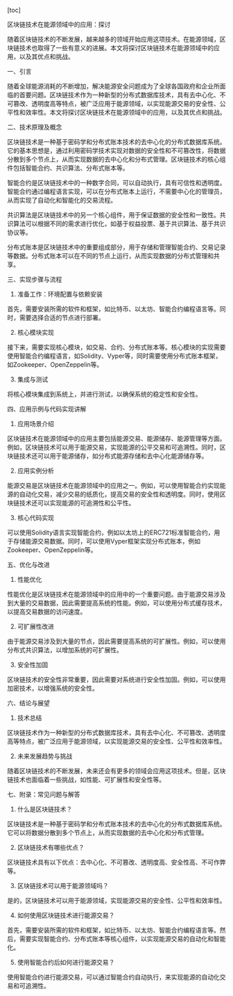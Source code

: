 
[toc]                    
                
                
区块链技术在能源领域中的应用：探讨

随着区块链技术的不断发展，越来越多的领域开始应用这项技术。在能源领域，区块链技术也取得了一些有意义的进展。本文将探讨区块链技术在能源领域中的应用，以及其优点和挑战。

一、引言

随着全球能源消耗的不断增加，解决能源安全问题成为了全球各国政府和企业所面临的首要问题。区块链技术作为一种新型的分布式数据库技术，具有去中心化、不可篡改、透明度高等特点，被广泛应用于能源领域，以实现能源交易的安全性、公平性和效率性。本文将探讨区块链技术在能源领域中的应用，以及其优点和挑战。

二、技术原理及概念

区块链技术是一种基于密码学和分布式账本技术的去中心化的分布式数据库系统。它的基本思想是，通过利用密码学技术实现对数据的安全性和不可篡改性，将数据分散到多个节点上，从而实现数据的去中心化和分布式管理。区块链技术的核心组件包括智能合约、共识算法、分布式账本等。

智能合约是区块链技术中的一种数字合同，可以自动执行，具有可信性和透明度。智能合约通过编程语言实现，可以在分布式账本上运行，不需要中心化的管理员，从而实现了自动化和智能化的交易流程。

共识算法是区块链技术中的另一个核心组件，用于保证数据的安全性和一致性。共识算法可以根据不同的需求进行优化，如基于权益投票、基于共识算法、基于共识协议等。

分布式账本是区块链技术中的重要组成部分，用于存储和管理智能合约、交易记录等数据。分布式账本可以在不同的节点上运行，从而实现数据的分布式管理和共享。

三、实现步骤与流程

1. 准备工作：环境配置与依赖安装

首先，需要安装所需的软件和框架，如比特币、以太坊、智能合约编程语言等。同时，需要选择合适的节点进行部署。

2. 核心模块实现

接下来，需要实现核心模块，如交易、合约、分布式账本等。核心模块的实现需要使用智能合约编程语言，如Solidity、Vyper等，同时需要使用分布式账本框架，如Zookeeper、OpenZeppelin等。

3. 集成与测试

将核心模块集成到系统上，并进行测试，以确保系统的稳定性和安全性。

四、应用示例与代码实现讲解

1. 应用场景介绍

区块链技术在能源领域中的应用主要包括能源交易、能源储存、能源管理等方面。例如，区块链技术可以用于能源交易，实现能源的公平交易和可追溯性。同时，区块链技术还可以用于能源储存，如分布式能源存储和去中心化能源储存等。

2. 应用实例分析

能源交易是区块链技术在能源领域中的应用之一。例如，可以使用智能合约实现能源的自动化交易，减少交易的纸质化，提高交易的安全性和透明度。同时，使用区块链技术还可以实现能源的可追溯性和公平性。

3. 核心代码实现

可以使用Solidity语言实现智能合约，例如以太坊上的ERC721标准智能合约，用于存储能源交易数据。同时，可以使用Vyper框架实现分布式账本，例如Zookeeper、OpenZeppelin等。

五、优化与改进

1. 性能优化

性能优化是区块链技术在能源领域中的应用中的一个重要问题。由于能源交易涉及到大量的交易数据，因此需要提高系统的性能。例如，可以使用分布式缓存技术，以提高交易数据的访问速度。

2. 可扩展性改进

由于能源交易涉及到大量的节点，因此需要提高系统的可扩展性。例如，可以使用分布式共识算法，以增加系统的可扩展性。

3. 安全性加固

区块链技术的安全性非常重要，因此需要对系统进行安全性加固。例如，可以使用加密技术，以增强系统的安全性。

六、结论与展望

1. 技术总结

区块链技术作为一种新型的分布式数据库技术，具有去中心化、不可篡改、透明度高等特点，被广泛应用于能源领域，以实现能源交易的安全性、公平性和效率性。

2. 未来发展趋势与挑战

随着区块链技术的不断发展，未来还会有更多的领域会应用这项技术。但是，区块链技术也面临着一些挑战，如性能、可扩展性和安全性等。

七、附录：常见问题与解答

1. 什么是区块链技术？

区块链技术是一种基于密码学和分布式账本技术的去中心化的分布式数据库系统。它可以将数据分散到多个节点上，从而实现数据的去中心化和分布式管理。

2. 区块链技术有哪些优点？

区块链技术具有以下优点：去中心化、不可篡改、透明度高、安全性高、不可作弊等。

3. 区块链技术可以用于能源领域吗？

是的，区块链技术可以用于能源领域，实现能源交易的安全性、公平性和效率性。

4. 如何使用区块链技术进行能源交易？

首先，需要安装所需的软件和框架，如比特币、以太坊、智能合约编程语言等。然后，需要实现智能合约、分布式账本等核心组件，以实现能源交易的自动化和智能化。

5. 使用智能合约后如何进行能源交易？

使用智能合约进行能源交易，可以通过智能合约自动执行，来实现能源的自动化交易和可追溯性。

